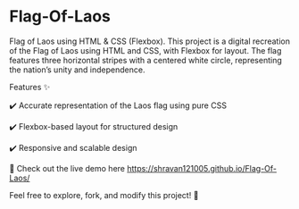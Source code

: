 # Flag-Of-Laos
Flag of Laos using HTML & CSS (Flexbox).
This project is a digital recreation of the Flag of Laos using HTML and CSS, with Flexbox for layout. The flag features three horizontal stripes with a centered white circle, representing the nation’s unity and independence.

Features ✨

✔️ Accurate representation of the Laos flag using pure CSS

✔️ Flexbox-based layout for structured design

✔️ Responsive and scalable design

🔗 Check out the live demo here https://shravan121005.github.io/Flag-Of-Laos/

Feel free to explore, fork, and modify this project! 🚀
